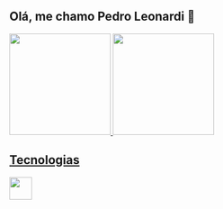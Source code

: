 ## Olá, me chamo Pedro Leonardi 👋

<link rel="stylesheet" type='text/css' href="https://cdn.jsdelivr.net/gh/devicons/devicon@latest/devicon.min.css" />

<div>
<a href="https://github.com/seu-usuário-aqui">
<img loading="lazy" height="180em" src="https://github-readme-stats.vercel.app/api/top-langs/?PedroLeonardi&layout=compact&langs_count=7&theme=dracula"/>
<img loading="lazy" height="180em" src="https://github-readme-stats.vercel.app/api?PedroLeonardi&show_icons=true&theme=dracula&include_all_commits=true&count_private=true"/>
</div>

## Tecnologias
<img loading="lazy" src="https://cdn.jsdelivr.net/gh/devicons/devicon@latest/icons/javascript/javascript-original.svg" width="40" height="40"/>
          
<!--
**PedroLeonardi/PedroLeonardi** is a ✨ _special_ ✨ repository because its `README.md` (this file) appears on your GitHub profile.

Here are some ideas to get you started:

- 🔭 I’m currently working on ...
- 🌱 I’m currently learning ...
- 👯 I’m looking to collaborate on ...
- 🤔 I’m looking for help with ...
- 💬 Ask me about ...
- 📫 How to reach me: ...
- 😄 Pronouns: ...
- ⚡ Fun fact: ...
-->
